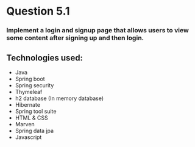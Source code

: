 # Question 5.1
### Implement a login and signup page that allows users to view some content after signing up and then login.
## Technologies used:
- Java
- Spring boot
- Spring security
- Thymeleaf
- h2 database (In memory database)
- Hibernate
- Spring tool suite
- HTML & CSS
- Marven
- Spring data jpa
- Javascript

